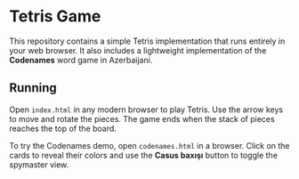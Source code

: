 # Tetris Game

This repository contains a simple Tetris implementation that runs entirely in your web browser. It also includes a lightweight implementation of the **Codenames** word game in Azerbaijani.

## Running

Open `index.html` in any modern browser to play Tetris. Use the arrow keys to move and rotate the pieces. The game ends when the stack of pieces reaches the top of the board.

To try the Codenames demo, open `codenames.html` in a browser. Click on the cards to reveal their colors and use the **Casus baxışı** button to toggle the spymaster view.
